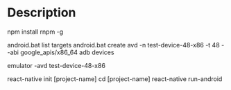 # Description

npm install rnpm -g

android.bat list targets
android.bat create avd -n test-device-48-x86 -t 48 --abi google_apis/x86_64
adb devices

emulator -avd test-device-48-x86

react-native init [project-name] 
cd [project-name]
react-native run-android
